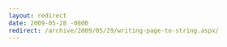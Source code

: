 ```yaml
---
layout: redirect
date: 2009-05-28 -0800
redirect: /archive/2009/05/29/writing-page-to-string.aspx/
---
```

